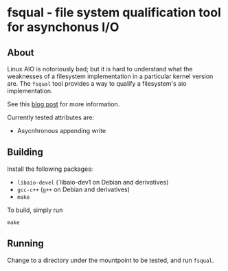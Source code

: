 # fsqual - file system qualification tool for asynchonus I/O

## About

Linux AIO is notoriously bad; but it is hard to understand what the weaknesses of a filesystem implementation in a particular kernel version are. The `fsqual` tool provides a way to qualify a filesystem's aio implementation.

See this [blog post](http://www.scylladb.com/2016/02/09/qualifying-filesystems/) for more information.

Currently tested attributes are:
 * Asycnhronous appending write

## Building

Install the following packages:
 * `libaio-devel` (`libaio-dev1 on Debian and derivatives)
 * `gcc-c++` (`g++` on Debian and derivatives)
 * `make`

To build, simply run

    make

## Running

Change to a directory under the mountpoint to be tested, and run `fsqual`.


